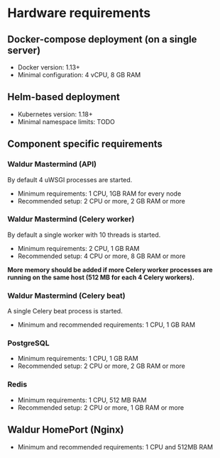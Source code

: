 # Hardware requirements

## Docker-compose deployment (on a single server)

- Docker version: 1.13+
- Minimal configuration: 4 vCPU, 8 GB RAM

## Helm-based deployment

- Kubernetes version: 1.18+
- Minimal namespace limits: TODO

## Component specific requirements

### Waldur Mastermind (API)
By default 4 uWSGI processes are started.
- Minimum requirements: 1 CPU, 1GB RAM for every node
- Recommended setup: 2 CPU or more, 2 GB RAM or more

### Waldur Mastermind (Celery worker)
By default a single worker with 10 threads is started.

- Minimum requirements: 2 CPU, 1 GB RAM
- Recommended setup: 4 CPU or more, 8 GB RAM or more

**More memory should be added if more Celery worker processes are running on the same host (512 MB for each 4 Celery workers).**

### Waldur Mastermind (Celery beat)
A single Celery beat process is started.

- Minimum and recommended requirements: 1 CPU, 1 GB RAM

### PostgreSQL
- Minimum requirements: 1 CPU, 1 GB RAM
- Recommended setup: 2 CPU or more, 2 GB RAM or more

### Redis
- Minimum requirements: 1 CPU, 512 MB RAM
- Recommended setup: 2 CPU or more, 1 GB RAM or more

## Waldur HomePort (Nginx)
- Minimum and recommended requirements: 1 CPU and 512MB RAM

